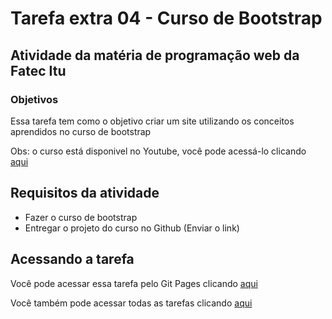 # Tarefa extra 04 - Curso de Bootstrap

## Atividade da matéria de programação web da Fatec Itu
### Objetivos 
Essa tarefa tem como o objetivo criar um site utilizando os conceitos aprendidos no curso de bootstrap

Obs: o curso está disponivel no Youtube, você pode acessá-lo clicando [aqui](https://www.youtube.com/playlist?list=PLBbHLUbqqCrTwIrdix6kl84m4OPE0JexR)


## Requisitos da atividade
- Fazer o curso de bootstrap
- Entregar o projeto do curso no Github (Enviar o link)

## Acessando a tarefa

Você pode acessar essa tarefa pelo Git Pages clicando [aqui](https://luizaugusto527.github.io/pweb-fatec-itu/Tarefa-extra-04/index.html)

Você também pode acessar todas as tarefas clicando [aqui](https://luizaugusto527.github.io/pweb-fatec-itu/)

